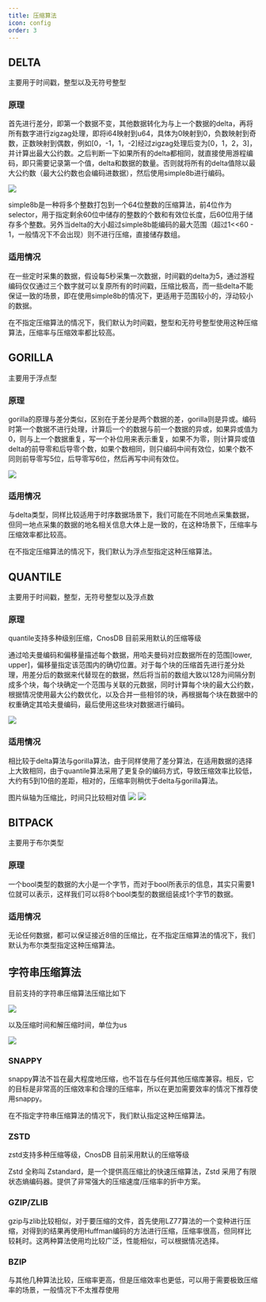 ```yaml
---
title: 压缩算法
icon: config
order: 3
---
```


## DELTA

主要用于时间戳，整型以及无符号整型

### 原理

首先进行差分，即第一个数据不变，其他数据转化为与上一个数据的delta，再将所有数字进行zigzag处理，即将i64映射到u64，具体为0映射到0，负数映射到奇数，正数映射到偶数，例如[0，-1，1，-2]经过zigzag处理后变为[0，1，2，3]，并计算出最大公约数。之后判断一下如果所有的delta都相同，就直接使用游程编码，即只需要记录第一个值，delta和数据的数量。否则就将所有的delta值除以最大公约数（最大公约数也会编码进数据），然后使用simple8b进行编码。

![](../source/_static/img/simple8b.png)

simple8b是一种将多个整数打包到一个64位整数的压缩算法，前4位作为selector，用于指定剩余60位中储存的整数的个数和有效位长度，后60位用于储存多个整数。另外当delta的大小超过simple8b能编码的最大范围（超过1<<60 - 1，一般情况下不会出现）则不进行压缩，直接储存数组。

### 适用情况

在一些定时采集的数据，假设每5秒采集一次数据，时间戳的delta为5，通过游程编码仅仅通过三个数字就可以复原所有的时间戳，压缩比极高，而一些delta不能保证一致的场景，即在使用simple8b的情况下，更适用于范围较小的，浮动较小的数据。

在不指定压缩算法的情况下，我们默认为时间戳，整型和无符号整型使用这种压缩算法，压缩率与压缩效率都比较高。

## GORILLA

主要用于浮点型

### 原理

gorilla的原理与差分类似，区别在于差分是两个数据的差，gorilla则是异或。编码时第一个数据不进行处理，计算后一个的数据与前一个数据的异或，如果异或值为0，则与上一个数据重复，写一个补位用来表示重复，如果不为零，则计算异或值delta的前导零和后导零个数，如果个数相同，则只编码中间有效位，如果个数不同则前导零写5位，后导零写6位，然后再写中间有效位。

![](../source/_static/img/gorilla.png)

### 适用情况

与delta类型，同样比较适用于时序数据场景下，我们可能在不同地点采集数据，但同一地点采集的数据的地名相关信息大体上是一致的，在这种场景下，压缩率与压缩效率都比较高。

在不指定压缩算法的情况下，我们默认为浮点型指定这种压缩算法。

## QUANTILE

主要用于时间戳，整型，无符号整型以及浮点数

### 原理

quantile支持多种级别压缩，CnosDB 目前采用默认的压缩等级

通过哈夫曼编码和偏移量描述每个数据，用哈夫曼码对应数据所在的范围[lower, upper]，偏移量指定该范围内的确切位置。对于每个块的压缩首先进行差分处理，用差分后的数据来代替现在的数据，然后将当前的数组大致以128为间隔分割成多个块，每个块确定一个范围与关联的元数据，同时计算每个块的最大公约数，根据情况使用最大公约数优化，以及合并一些相邻的块，再根据每个块在数据中的权重确定其哈夫曼编码，最后使用这些块对数据进行编码。

![](../source/_static/img/quantile.png)

### 适用情况

相比较于delta算法与gorilla算法，由于同样使用了差分算法，在适用数据的选择上大致相同，由于quantile算法采用了更复杂的编码方式，导致压缩效率比较低，大约有5到10倍的差距，相对的，压缩率则稍优于delta与gorilla算法。

图片纵轴为压缩比，时间只比较相对值
![](../source/_static/img/f64_codec.png) 
![](../source/_static/img/i64_codec.png)
## BITPACK

主要用于布尔类型

### 原理

一个bool类型的数据的大小是一个字节，而对于bool所表示的信息，其实只需要1位就可以表示，这样我们可以将8个bool类型的数据组装成1个字节的数据。

### 适用情况

无论任何数据，都可以保证接近8倍的压缩比，在不指定压缩算法的情况下，我们默认为布尔类型指定这种压缩算法。
## 字符串压缩算法

目前支持的字符串压缩算法压缩比如下

![](../source/_static/img/str_comrpess_ratio.png)

以及压缩时间和解压缩时间，单位为us

![](../source/_static/img/str_compress_time.png)

### SNAPPY

snappy算法不旨在最大程度地压缩，也不旨在与任何其他压缩库兼容。相反，它的目标是非常高的压缩效率和合理的压缩率，所以在更加需要效率的情况下推荐使用snappy。

在不指定字符串压缩算法的情况下，我们默认指定这种压缩算法。

### ZSTD

zstd支持多种压缩等级，CnosDB 目前采用默认的压缩等级

Zstd 全称叫 Zstandard，是一个提供高压缩比的快速压缩算法，Zstd 采用了有限状态熵编码器。提供了非常强大的压缩速度/压缩率的折中方案。

### GZIP/ZLIB

 gzip与zlib比较相似，对于要压缩的文件，首先使用LZ77算法的一个变种进行压缩，对得到的结果再使用Huffman编码的方法进行压缩，压缩率很高，但同样比较耗时。这两种算法使用均比较广泛，性能相似，可以根据情况选择。

### BZIP

与其他几种算法比较，压缩率更高，但是压缩效率也更低，可以用于需要极致压缩率的场景，一般情况下不太推荐使用



